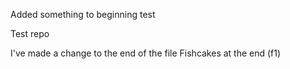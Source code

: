 Added something to beginning
test

Test repo

I've made a change to the end of the file
Fishcakes at the end (f1)

